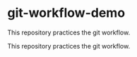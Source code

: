 # git-workflow-demo

This repository practices the git workflow.

This repository practices the git workflow.

